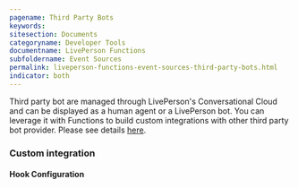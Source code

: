```yaml
---
pagename: Third Party Bots
keywords:
sitesection: Documents
categoryname: Developer Tools
documentname: LivePerson Functions
subfoldername: Event Sources
permalink: liveperson-functions-event-sources-third-party-bots.html
indicator: both
---
```



Third party bot are managed through LivePerson's Conversational Cloud and can be displayed as a human agent or a LivePerson bot. You can leverage it with Functions to build custom integrations with other third party bot provider. Please see details [here](liveperson-functions-event-sources-third-party-bots.html).


### Custom integration

#### Hook Configuration

